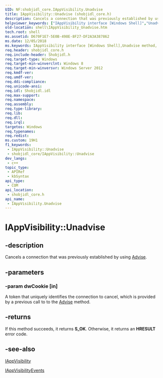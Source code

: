 ```yaml
---
UID: NF:shobjidl_core.IAppVisibility.Unadvise
title: IAppVisibility::Unadvise (shobjidl_core.h)
description: Cancels a connection that was previously established by using Advise.
helpviewer_keywords: ["IAppVisibility interface [Windows Shell]","Unadvise method","IAppVisibility.Unadvise","IAppVisibility::Unadvise","Unadvise","Unadvise method [Windows Shell]","Unadvise method [Windows Shell]","IAppVisibility interface","shell.IAppVisibility_Unadvise","shobjidl_core/IAppVisibility::Unadvise"]
old-location: shell\IAppVisibility_Unadvise.htm
tech.root: shell
ms.assetid: D670F1E7-5E0B-498E-8F27-DF2A3A387862
ms.date: 12/05/2018
ms.keywords: IAppVisibility interface [Windows Shell],Unadvise method, IAppVisibility.Unadvise, IAppVisibility::Unadvise, Unadvise, Unadvise method [Windows Shell], Unadvise method [Windows Shell],IAppVisibility interface, shell.IAppVisibility_Unadvise, shobjidl_core/IAppVisibility::Unadvise
req.header: shobjidl_core.h
req.include-header: Shobjidl.h
req.target-type: Windows
req.target-min-winverclnt: Windows 8
req.target-min-winversvr: Windows Server 2012
req.kmdf-ver: 
req.umdf-ver: 
req.ddi-compliance: 
req.unicode-ansi: 
req.idl: Shobjidl.idl
req.max-support: 
req.namespace: 
req.assembly: 
req.type-library: 
req.lib: 
req.dll: 
req.irql: 
targetos: Windows
req.typenames: 
req.redist: 
ms.custom: 19H1
f1_keywords:
 - IAppVisibility::Unadvise
 - shobjidl_core/IAppVisibility::Unadvise
dev_langs:
 - c++
topic_type:
 - APIRef
 - kbSyntax
api_type:
 - COM
api_location:
 - shobjidl_core.h
api_name:
 - IAppVisibility.Unadvise
---
```


# IAppVisibility::Unadvise


## -description

Cancels a connection that was previously established by using <a href="https://docs.microsoft.com/windows/desktop/api/shobjidl_core/nf-shobjidl_core-iappvisibility-advise">Advise</a>.

## -parameters

### -param dwCookie [in]

A token that uniquely identifies the connection to cancel, which is provided by a previous call to to the <a href="https://docs.microsoft.com/windows/desktop/api/shobjidl_core/nf-shobjidl_core-iappvisibility-advise">Advise</a> method.

## -returns

If this method succeeds, it returns <b xmlns:loc="http://microsoft.com/wdcml/l10n">S_OK</b>. Otherwise, it returns an <b xmlns:loc="http://microsoft.com/wdcml/l10n">HRESULT</b> error code.

## -see-also

<a href="https://docs.microsoft.com/windows/desktop/api/shobjidl_core/nn-shobjidl_core-iappvisibility">IAppVisibility</a>



<a href="https://docs.microsoft.com/windows/desktop/api/shobjidl_core/nn-shobjidl_core-iappvisibilityevents">IAppVisibilityEvents</a>

